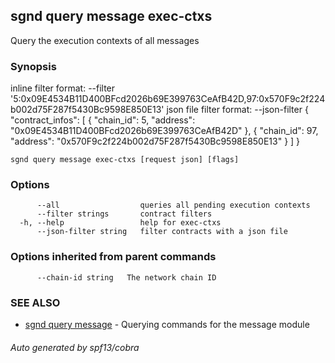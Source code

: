 ## sgnd query message exec-ctxs

Query the execution contexts of all messages

### Synopsis


inline filter format:
--filter '5:0x09E4534B11D400BFcd2026b69E399763CeAfB42D,97:0x570F9c2f224b002d75F287f5430Bc9598E850E13'
json file filter format:
--json-filter <path-to-json>
{
	"contract_infos": [
		{
			"chain_id": 5,
			"address": "0x09E4534B11D400BFcd2026b69E399763CeAfB42D"
		},
		{
			"chain_id": 97,
			"address": "0x570F9c2f224b002d75F287f5430Bc9598E850E13"
		}
	]
}
		

```
sgnd query message exec-ctxs [request json] [flags]
```

### Options

```
      --all                  queries all pending execution contexts
      --filter strings       contract filters
  -h, --help                 help for exec-ctxs
      --json-filter string   filter contracts with a json file
```

### Options inherited from parent commands

```
      --chain-id string   The network chain ID
```

### SEE ALSO

* [sgnd query message](sgnd_query_message.md)	 - Querying commands for the message module

###### Auto generated by spf13/cobra
